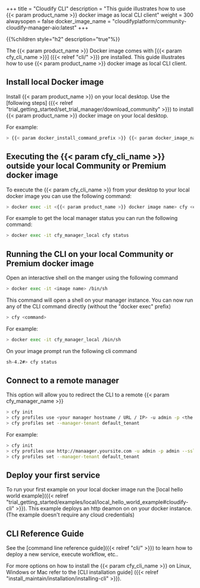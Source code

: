 +++
title = "Cloudify CLI"
description = "This guide illustrates how to use {{< param product_name >}} docker image as local CLI client"
weight = 300
alwaysopen = false
docker_image_name = "cloudifyplatform/community-cloudify-manager-aio:latest"
+++

{{%children style="h2" description="true"%}}

The {{< param product_name >}} Docker image comes with [{{< param cfy_cli_name >}}] ({{< relref "cli/" >}}) pre installed.
This guide illustrates how to use {{< param product_name >}} docker image as local CLI client.

## Install local Docker image

Install {{< param product_name >}} on your local desktop.
Use the [following steps] ({{< relref "trial_getting_started/set_trial_manager/download_community" >}}) to install {{< param product_name >}} docker image on your local desktop.

For example:

```bash
> {{< param docker_install_command_prefix >}} {{< param docker_image_name >}}
```

## Executing the {{< param cfy_cli_name >}} outside your local Community or Premium docker image

To execute the {{< param cfy_cli_name >}} from your desktop to your local docker image you can use the following command:

```bash
> docker exec -it <{{< param product_name >}} docker image name> cfy <command>
```
For example to get the local manager status you can run the following command:

```bash
> docker exec -it cfy_manager_local cfy status
```
## Running the CLI on your local Community or Premium docker image

Open an interactive shell on the manger using the following command

```bash
> docker exec -it <image name> /bin/sh
```

This command will open a shell on your manager instance.
You can now run any of the CLI command directly (without the "docker exec" prefix)

```bash
> cfy <command>
```

For example:

```bash
> docker exec -it cfy_manager_local /bin/sh
```
On your image prompt run the following cli command

```bash
sh-4.2#> cfy status
```

## Connect to a remote manager
This option will allow you to redirect the CLI to a remote {{< param cfy_manager_name >}}

```bash
> cfy init
> cfy profiles use <your manager hostname / URL / IP> -u admin -p <the admin  password> --ssl
> cfy profiles set --manager-tenant default_tenant
```

For example:

```bash
> cfy init
> cfy profiles use http://manaager.yoursite.com -u admin -p admin --ssl
> cfy profiles set --manager-tenant default_tenant
```


## Deploy your first service

To run your first example on your local docker image run the [local hello world example]({{< relref "trial_getting_started/examples/local/local_hello_world_example#cloudify-cli" >}}).
This example deploys an http deamon on on your docker instance. (The example doesn't require any cloud credentials)

## CLI Reference Guide

See the [command line reference guide]({{< relref "cli/" >}}) to learn how to deploy a new service, execute workflow, etc..

For more options on how to install the {{< param cfy_cli_name >}} on Linux, Windows or Mac refer to the [CLI installation guide] ({{< relref "install_maintain/installation/installing-cli" >}}).
